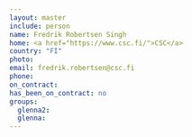 ```yaml
---
layout: master
include: person
name: Fredrik Robertsen Singh
home: <a href="https://www.csc.fi/">CSC</a>
country: "FI"
photo:
email: fredrik.robertsen@csc.fi
phone:
on_contract: 
has_been_on_contract: no
groups:
  glenna2:
  glenna:
---
```

